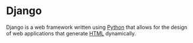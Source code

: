 # Django




Django is a web framework written using [Python](/wiki/Python) that allows for the design of web applications that generate [HTML](/wiki/HTML) dynamically.